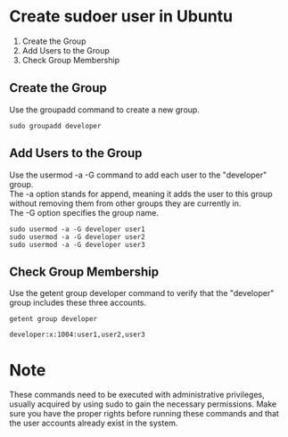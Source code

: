 # Create sudoer user in Ubuntu
1. Create the Group
2. Add Users to the Group
3. Check Group Membership

## Create the Group
Use the groupadd command to create a new group.
```shell
sudo groupadd developer
```

## Add Users to the Group
Use the usermod -a -G command to add each user to the "developer" group.  
The -a option stands for append, meaning it adds the user to this group without removing them from other groups they are currently in.  
The -G option specifies the group name.
```shell
sudo usermod -a -G developer user1
sudo usermod -a -G developer user2
sudo usermod -a -G developer user3
```

## Check Group Membership
Use the getent group developer command to verify that the "developer" group includes these three accounts.
```shell
getent group developer
```
```
developer:x:1004:user1,user2,user3
```

# Note
These commands need to be executed with administrative privileges, usually acquired by using sudo to gain the necessary permissions. Make sure you have the proper rights before running these commands and that the user accounts already exist in the system.
